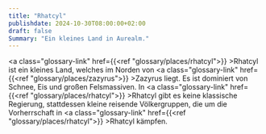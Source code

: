 ```yaml
---
title: "Rhatcyl"
publishdate: 2024-10-30T08:00:00+02:00
draft: false
Summary: "Ein kleines Land in Aurealm."
---
```


<a class="glossary-link" href={{<ref "glossary/places/rhatcyl">}} >Rhatcyl</a> ist ein kleines Land, welches im Norden von <a class="glossary-link" href={{<ref "glossary/places/zazyrus">}} >Zazyrus</a> liegt. Es ist dominiert von Schnee, Eis und großen Felsmassiven. In <a class="glossary-link" href={{<ref "glossary/places/rhatcyl">}} >Rhatcyl</a> gibt es keine klassische Regierung, stattdessen kleine reisende Völkergruppen, die um die Vorherrschaft in <a class="glossary-link" href={{<ref "glossary/places/rhatcyl">}} >Rhatcyl</a> kämpfen.
